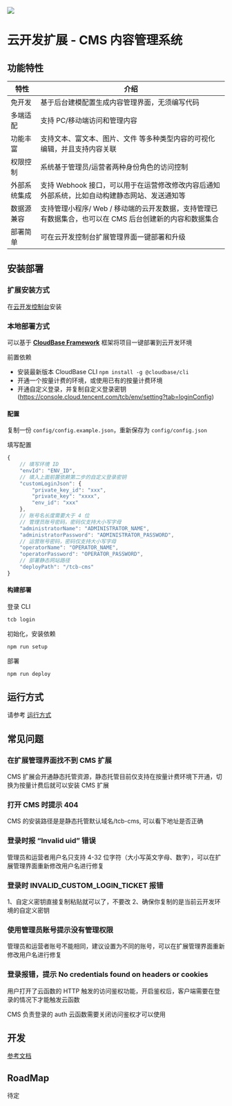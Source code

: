 ![](https://main.qcloudimg.com/raw/7d5d2ee87a7d4f1a81a803eff528545a/cms.png)

# 云开发扩展 - CMS 内容管理系统

## 功能特性

| 特性         | 介绍                                                                                                    |
| ------------ | ------------------------------------------------------------------------------------------------------- |
| 免开发       | 基于后台建模配置生成内容管理界面，无须编写代码                                                          |
| 多端适配     | 支持 PC/移动端访问和管理内容                                                                            |
| 功能丰富     | 支持文本、富文本、图片、文件 等多种类型内容的可视化编辑，并且支持内容关联                               |
| 权限控制     | 系统基于管理员/运营者两种身份角色的访问控制                                                             |
| 外部系统集成 | 支持 Webhook 接口，可以用于在运营修改修改内容后通知外部系统，比如自动构建静态网站、发送通知等           |
| 数据源兼容   | 支持管理小程序/ Web / 移动端的云开发数据，支持管理已有数据集合，也可以在 CMS 后台创建新的内容和数据集合 |
| 部署简单     | 可在云开发控制台扩展管理界面一键部署和升级                                                              |

## 安装部署

### 扩展安装方式

在[云开发控制台](https://console.cloud.tencent.com/tcb/cms)安装

### 本地部署方式

可以基于 **[CloudBase Framework](https://github.com/TencentCloudBase/cloudbase-framework)** 框架将项目一键部署到云开发环境

前置依赖

- 安装最新版本 CloudBase CLI `npm install -g @cloudbase/cli`
- 开通一个按量计费的环境，或使用已有的按量计费环境
- 开通自定义登录，并复制自定义登录密钥 (https://console.cloud.tencent.com/tcb/env/setting?tab=loginConfig)

#### 配置

复制一份 `config/config.example.json`，重新保存为 `config/config.json`

填写配置

```js
{
    // 填写环境 ID
    "envId": "ENV_ID",
    // 填入上面前置依赖第二步的自定义登录密钥
    "customLoginJson": {
        "private_key_id": "xxx",
        "private_key": "xxxx",
        "env_id": "xxx"
    },
    // 账号名长度需要大于 4 位
    // 管理员账号密码，密码仅支持大小写字母
    "administratorName": "ADMINISTRATOR_NAME",
    "administratorPassword": "ADMINISTRATOR_PASSWORD",
    // 运营账号密码，密码仅支持大小写字母
    "operatorName": "OPERATOR_NAME",
    "operatorPassword": "OPERATOR_PASSWORD",
    // 部署静态网站路径
    "deployPath": "/tcb-cms"
}
```

#### 构建部署

登录 CLI

```bash
tcb login
```

初始化，安装依赖

```bash
npm run setup
```

部署

```bash
npm run deploy
```

## 运行方式

请参考 [运行方式](./INTRO.md)

## 常见问题

### 在扩展管理界面找不到 CMS 扩展

CMS 扩展会开通静态托管资源，静态托管目前仅支持在按量计费环境下开通，切换为按量计费后就可以安装 CMS 扩展

### 打开 CMS 时提示 404

CMS 的安装路径是是静态托管默认域名/tcb-cms, 可以看下地址是否正确

### 登录时报 “Invalid uid” 错误

管理员和运营者用户名只支持 4-32 位字符（大小写英文字母、数字），可以在扩展管理界面重新修改用户名进行修复

### 登录时 INVALID_CUSTOM_LOGIN_TICKET 报错

1、自定义密钥直接复制粘贴就可以了，不要改
2、确保你复制的是当前云开发环境的自定义密钥

### 使用管理员账号提示没有管理权限

管理员和运营者账号不能相同，建议设置为不同的账号，可以在扩展管理界面重新修改用户名进行修复

### 登录报错，提示 No credentials found on headers or cookies

用户打开了云函数的 HTTP 触发的访问鉴权功能，开启鉴权后，客户端需要在登录的情况下才能触发云函数

CMS 负责登录的 auth 云函数需要关闭访问鉴权才可以使用


## 开发

[参考文档](./docs/dev.md)

## RoadMap

待定